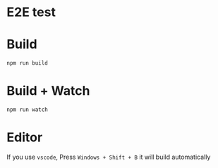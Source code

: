 # E2E test

# Build
```
npm run build
```

# Build + Watch

```
npm run watch
```


# Editor
If you use `vscode`, Press `Windows + Shift + B` it will build automatically
